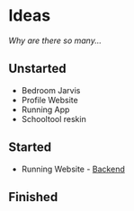 # Ideas
_Why are there so many..._
## Unstarted
- Bedroom Jarvis
- Profile Website
- Running App
- Schooltool reskin

## Started
- Running Website - [Backend](https://github.com/Declipsonator/StrideBack)

## Finished
